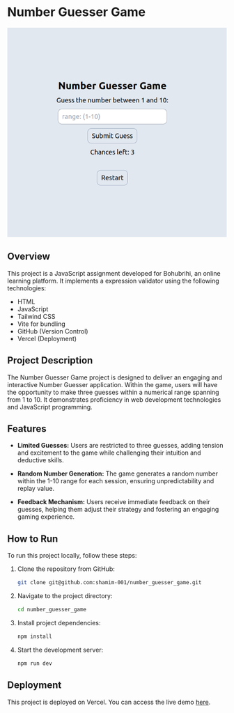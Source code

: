 # Number Guesser Game

![Project Image](image.png)

## Overview

This project is a JavaScript assignment developed for Bohubrihi, an online learning platform. It implements a expression validator using the following technologies:

- HTML
- JavaScript
- Tailwind CSS
- Vite for bundling
- GitHub (Version Control)
- Vercel (Deployment)

## Project Description

The Number Guesser Game project is designed to deliver an engaging and interactive Number Guesser application. Within the game, users will have the opportunity to make three guesses within a numerical range spanning from 1 to 10. It demonstrates proficiency in web development technologies and JavaScript programming.

## Features

- **Limited Guesses:** Users are restricted to three guesses, adding tension and excitement to the game while challenging their intuition and deductive skills.

- **Random Number Generation:** The game generates a random number within the 1-10 range for each session, ensuring unpredictability and replay value.

- **Feedback Mechanism:** Users receive immediate feedback on their guesses, helping them adjust their strategy and fostering an engaging gaming experience.

## How to Run

To run this project locally, follow these steps:

1. Clone the repository from GitHub:

   ```bash
   git clone git@github.com:shamim-001/number_guesser_game.git
   ```

2. Navigate to the project directory:
   ```bash
   cd number_guesser_game
   ```
3. Install project dependencies:

   ```bash
   npm install
   ```

4. Start the development server:

   ```bash
   npm run dev
   ```

## Deployment

This project is deployed on Vercel. You can access the live demo <a href="https://number-guesser-game-jet.vercel.app/" target="_blank">here</a>.
